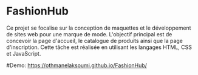 # FashionHub
Ce projet se focalise sur la conception de maquettes et le développement de sites web pour une marque de mode. L'objectif principal est de concevoir la page d'accueil, le catalogue de produits ainsi que la page d'inscription. Cette tâche est réalisée en utilisant les langages HTML, CSS et JavaScript.

#Demo: https://othmanelaksoumi.github.io/FashionHub/
